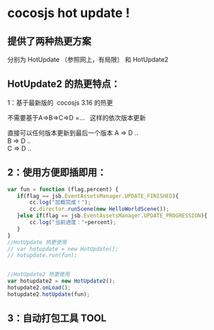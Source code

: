 cocosjs hot update !
======


提供了两种热更方案 
-----
分别为 HotUpdate （参照网上，有局限） 和 HotUpdate2 





HotUpdate2 的热更特点：
---------------


1：基于最新版的  cocosjs 3.16 的热更 <br>

不需要基于A=>B=>C=>D =...   这样的依次版本更新 <br>

 直接可以任何版本更新到最后一个版本 A => D .. <br>
                                 B => D ..<br>
                                 C => D .. <br>
                                 
                                 

								 
								 
								 

 
 
 
 2：使用方便即插即用：
 ------------
 ``` js
 var fun = function (flag,percent) {
	if(flag == jsb.EventAssetsManager.UPDATE_FINISHED){
		cc.log("加载完成！");
		cc.director.runScene(new HelloWorldScene());
	}else if(flag == jsb.EventAssetsManager.UPDATE_PROGRESSION){
		cc.log("当前进度："+percent);
	}
}
//HotUpdate 热更使用 
// var hotupdate = new HotUpdate();
// hotupdate.run(fun);


//HotUpdate2 热更使用 
var hotupdate2 = new HotUpdate2();
hotupdate2.onLoad();
hotupdate2.hotUpdate(fun);

 ```






3：自动打包工具 TOOL 
-----------

